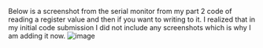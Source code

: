 Below is a screenshot from the serial monitor from my part 2 code of reading a register value and then if you want to writing to it. I realized that in my initial code submission I did not include any screenshots which is why I am adding it now.
![image](https://user-images.githubusercontent.com/114199773/206582258-8098b270-364a-4d44-a493-9d370933cdf5.png)
